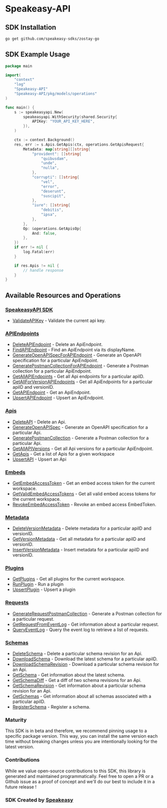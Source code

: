 # Speakeasy-API

<!-- Start SDK Installation -->
## SDK Installation

```bash
go get github.com/speakeasy-sdks/zostay-go
```
<!-- End SDK Installation -->

## SDK Example Usage
<!-- Start SDK Example Usage -->
```go
package main

import(
	"context"
	"log"
	"Speakeasy-API"
	"Speakeasy-API/pkg/models/operations"
)

func main() {
    s := speakeasyapi.New(
        speakeasyapi.WithSecurity(shared.Security{
            APIKey: "YOUR_API_KEY_HERE",
        }),
    )

    ctx := context.Background()
    res, err := s.Apis.GetApis(ctx, operations.GetApisRequest{
        Metadata: map[string][]string{
            "provident": []string{
                "quibusdam",
                "unde",
                "nulla",
            },
            "corrupti": []string{
                "vel",
                "error",
                "deserunt",
                "suscipit",
            },
            "iure": []string{
                "debitis",
                "ipsa",
            },
        },
        Op: &operations.GetApisOp{
            And: false,
        },
    })
    if err != nil {
        log.Fatal(err)
    }

    if res.Apis != nil {
        // handle response
    }
}
```
<!-- End SDK Example Usage -->

<!-- Start SDK Available Operations -->
## Available Resources and Operations

### [SpeakeasyAPI SDK](docs/speakeasyapi/README.md)

* [ValidateAPIKey](docs/speakeasyapi/README.md#validateapikey) - Validate the current api key.

### [APIEndpoints](docs/apiendpoints/README.md)

* [DeleteAPIEndpoint](docs/apiendpoints/README.md#deleteapiendpoint) - Delete an ApiEndpoint.
* [FindAPIEndpoint](docs/apiendpoints/README.md#findapiendpoint) - Find an ApiEndpoint via its displayName.
* [GenerateOpenAPISpecForAPIEndpoint](docs/apiendpoints/README.md#generateopenapispecforapiendpoint) - Generate an OpenAPI specification for a particular ApiEndpoint.
* [GeneratePostmanCollectionForAPIEndpoint](docs/apiendpoints/README.md#generatepostmancollectionforapiendpoint) - Generate a Postman collection for a particular ApiEndpoint.
* [GetAllAPIEndpoints](docs/apiendpoints/README.md#getallapiendpoints) - Get all Api endpoints for a particular apiID.
* [GetAllForVersionAPIEndpoints](docs/apiendpoints/README.md#getallforversionapiendpoints) - Get all ApiEndpoints for a particular apiID and versionID.
* [GetAPIEndpoint](docs/apiendpoints/README.md#getapiendpoint) - Get an ApiEndpoint.
* [UpsertAPIEndpoint](docs/apiendpoints/README.md#upsertapiendpoint) - Upsert an ApiEndpoint.

### [Apis](docs/apis/README.md)

* [DeleteAPI](docs/apis/README.md#deleteapi) - Delete an Api.
* [GenerateOpenAPISpec](docs/apis/README.md#generateopenapispec) - Generate an OpenAPI specification for a particular Api.
* [GeneratePostmanCollection](docs/apis/README.md#generatepostmancollection) - Generate a Postman collection for a particular Api.
* [GetAllAPIVersions](docs/apis/README.md#getallapiversions) - Get all Api versions for a particular ApiEndpoint.
* [GetApis](docs/apis/README.md#getapis) - Get a list of Apis for a given workspace
* [UpsertAPI](docs/apis/README.md#upsertapi) - Upsert an Api

### [Embeds](docs/embeds/README.md)

* [GetEmbedAccessToken](docs/embeds/README.md#getembedaccesstoken) - Get an embed access token for the current workspace.
* [GetValidEmbedAccessTokens](docs/embeds/README.md#getvalidembedaccesstokens) - Get all valid embed access tokens for the current workspace.
* [RevokeEmbedAccessToken](docs/embeds/README.md#revokeembedaccesstoken) - Revoke an embed access EmbedToken.

### [Metadata](docs/metadata/README.md)

* [DeleteVersionMetadata](docs/metadata/README.md#deleteversionmetadata) - Delete metadata for a particular apiID and versionID.
* [GetVersionMetadata](docs/metadata/README.md#getversionmetadata) - Get all metadata for a particular apiID and versionID.
* [InsertVersionMetadata](docs/metadata/README.md#insertversionmetadata) - Insert metadata for a particular apiID and versionID.

### [Plugins](docs/plugins/README.md)

* [GetPlugins](docs/plugins/README.md#getplugins) - Get all plugins for the current workspace.
* [RunPlugin](docs/plugins/README.md#runplugin) - Run a plugin
* [UpsertPlugin](docs/plugins/README.md#upsertplugin) - Upsert a plugin

### [Requests](docs/requests/README.md)

* [GenerateRequestPostmanCollection](docs/requests/README.md#generaterequestpostmancollection) - Generate a Postman collection for a particular request.
* [GetRequestFromEventLog](docs/requests/README.md#getrequestfromeventlog) - Get information about a particular request.
* [QueryEventLog](docs/requests/README.md#queryeventlog) - Query the event log to retrieve a list of requests.

### [Schemas](docs/schemas/README.md)

* [DeleteSchema](docs/schemas/README.md#deleteschema) - Delete a particular schema revision for an Api.
* [DownloadSchema](docs/schemas/README.md#downloadschema) - Download the latest schema for a particular apiID.
* [DownloadSchemaRevision](docs/schemas/README.md#downloadschemarevision) - Download a particular schema revision for an Api.
* [GetSchema](docs/schemas/README.md#getschema) - Get information about the latest schema.
* [GetSchemaDiff](docs/schemas/README.md#getschemadiff) - Get a diff of two schema revisions for an Api.
* [GetSchemaRevision](docs/schemas/README.md#getschemarevision) - Get information about a particular schema revision for an Api.
* [GetSchemas](docs/schemas/README.md#getschemas) - Get information about all schemas associated with a particular apiID.
* [RegisterSchema](docs/schemas/README.md#registerschema) - Register a schema.
<!-- End SDK Available Operations -->

### Maturity

This SDK is in beta and therefore, we recommend pinning usage to a specific package version.
This way, you can install the same version each time without breaking changes unless you are intentionally
looking for the latest version.

### Contributions

While we value open-source contributions to this SDK, this library is generated and maintained programmatically.
Feel free to open a PR or a Github issue as a proof of concept and we'll do our best to include it in a future release !

### SDK Created by [Speakeasy](https://docs.speakeasyapi.dev/docs/using-speakeasy/client-sdks)
